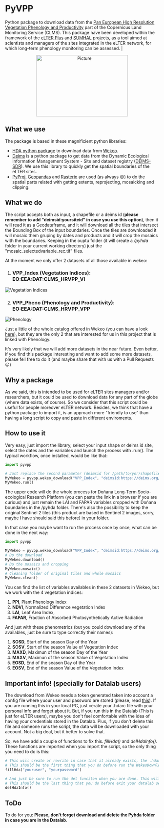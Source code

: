 # PyVPP

Python package to download data from the [Pan European High Resolution Vegetation Phenology and Productivity](https://land.copernicus.eu/pan-european/biophysical-parameters/high-resolution-vegetation-phenology-and-productivity) part of the Copernicus Land Monitoring Service (CLMS). This package have been developed within the framework of the [eLTER Plus](https://elter-ri.eu/) and [SUMHAL](https://lifewatcheric-sumhal.csic.es/descripcion-del-proyecto/) projects, as  a  tool  aimed  at  scientists  and  managers  of  the  sites  integrated  in  the  eLTER  network,  for  which  long-term  phenology  monitoring  can  be  assessed. 
       |  
<p align="center">
<img src="https://encrypted-tbn0.gstatic.com/images?q=tbn:ANd9GcRTt8DxTzQLF9HztgmOpvdLARFGV7RkbgaBunXl28suqw&s" 
        alt="Picture" 
        width="300" 
        height="200" 
        style="display: block; margin: 0 auto" />
</p>

## What we use
The package is based in these magnificient python libraries:

- [HDA python package](https://pypi.org/project/hda/) to download data from [Wekeo](https://www.wekeo.eu/). 
- [Deims](https://pypi.org/project/deims/) is a python package to get data from the Dynamic Ecological Information Management System - Site and dataset registry ([DEIMS-SDR](https://deims.org/)). We use this library to quickly get the spatial boundaries of the eLTER sites.
- [PyProj](https://pypi.org/project/pyproj/), [Geopandas](https://pypi.org/project/geopandas/) and [Rasterio](https://pypi.org/project/rasterio/) are used (as always :blush:) to do the spatial parts related with getting extents, reprojecting, mosaicking and clipping.

## What we do

The script accepts both as input, a shapefile or a deims id (**please remember to add "deimsid:yoursiteid" in case you use this option**), then it will read it as a Geodataframe, and it will download all the tiles that intersect the Bounding Box of the input boundaries. Once the tiles are downloaded it will mosaic them gruping by dates and products and it will crop the mosaics with the boundaries. Keeping in the ouptu folder (it will create a _/pyhda_ folder in your current working directory) just the "mosaic_selectedvariable_rec.tif" files. 

At the moment we only offer 2 datasets of all those available in wekeo:

1. ### **VPP_Index (Vegetation Indices): EO:EEA:DAT:CLMS_HRVPP_VI**

![Vegetation Indices](https://i.imgur.com/t53cPMC.png)

2. ### **VPP_Pheno (Phenology and Productivity): EO:EEA:DAT:CLMS_HRVPP_VPP**

![Phenology](https://i.imgur.com/BaLKr5s.png)

 Just a little of the whole catalog offered in Wekeo (you can have a look [here](https://pn-csw.apps.mercator.dpi.wekeo.eu/elastic-csw/service?service=CSW&request=GetRecords&version=2.0.2&ElementSetName=summary&resultType=results&maxRecords=100)), but they are the only 2 that are interested for us in this project that is linked with Phenology. 

 It's very likely that we will add more datasets in the near future. Even better, if you find this package interesting and want to add some more datasets, please fell free to do it (and maybe share that with us with a Pull Requests :wink:)

## Why a package

As we said, this is intended to be used for eLTER sites managers and/or researchers, but it could be used to download data for any part of the globe (where data exists, of course). So we consider that this script could be useful for people moreover eLTER network. Besides, we think that have a python package to import it, is an approach more "friendly to use" than having a long script to copy and paste in different enviroments. 

## How to use it

Very easy, just import the library, select your input shape or deims id site, select the dates and the variables and launch the process with .run(). The typical workflow, once installed, would be like that:

```python
import pyvpp

# Just replace the second parameter (deimsid for /path/to/yor/shapefile.shp) for your local shapefile in case you want to use a shape.
MyWekeo = pyvpp.wekeo_download("VPP_Index", "deimsid:https://deims.org/bcbc866c-3f4f-47a8-bbbc-0a93df6de7b2", ['2018-01-01', '2018-06-30'], ['LAI', 'FAPAR'])
MyWekeo.run()
```
The upper code will do the whole process for Doñana Long-Term Socio-ecological Research Platform (you can paste the link in a browser if you are curious) and just remain the LAI and FAPAR variables cropped with Doñana boundaries in the /pyhda folder. 
There's also the possibility to keep the original Sentinel 2 tiles (this product are based in Sentinel 2 images, sorry, maybe I have should said this before) in your folder. 

In that case you maybe want to run the process once by once, what can be done in the next way:

```python
import pyvpp

MyWekeo = pyvpp.wekeo_download("VPP_Index", "deimsid:https://deims.org/bcbc866c-3f4f-47a8-bbbc-0a93df6de7b2", ['2018-01-01', '2018-06-30'], ['LAI', 'FAPAR'])
# Do the download
MyWekeo.download()
# Do the mosaics and cropping
MyWekeo.mosaic()
# Cleaning folder of original tiles and whole mosaics
MyWekeo.clean()
```

You can find the list of variables availables in these 2 datasets in Wekeo, but we work with the 4 vegetation indices:

 1. **PPI**, Plant Phenology Index
 2. **NDVI**, Normalized Difference vegetation Index
 3. **LAI**, Leaf Area Index,
 4. **FAPAR**, Fraction of Absorbed Photosynthetically Active Radiation
 
 And just with these phenometrics (but you could download any of the availables, just be sure to type correctly their names):
 
 1. **SOSD**, Start of the season Day of the Year
 2. **SOSV**, Start of the season Value of Vegetation Index
 3. **MAXD**, Maximun of the season Day of the Year
 4. **MAXV**, Maximun of the season Value of Vegetation Index
 5. **EOSD**, End of the season Day of the Year
 6. **EOSV**, End of the season Value of the Vegetation Index

 ## Important info! (specially for **Datalab** users)

 The download from Wekeo needs a token generated taken into account a config file where yuour user and password are stored (please, read [this](https://www.wekeo.eu/docs/hda-python-lib)). If you are running this in your local PC, just cerate your .hdarc file with your personal info and forget about it. But, if you run this in the Datalab (This is just for eLTER users), maybe you don't feel comfortable with the idea of having your credentials stored in the Datalab. Plus, if you don't delete this file and someone runs the script, the data will be downloaded with your account. Not a big deal, but it better to solve that.

 So, we have add a couple of functions to fix this. _fillHda()_ and _delHdaInfo()_. These functions are imported when you import the script, so the only thing you need to do is this:
 
```python
# This will create or rewrite in case that it already exists, the .hdarc with your credentials in the home folder.
# This should be the first thing that you do before run the WekeoDownload process
fillHda("youruser", "yourpassword")
```

```python
# And just be sure to run the del funciton when you are done. This will left the .hdarc but without any credentials in it, just white spaces waiting for the next fillHda() call.
# This should be the last thing that you do before exit your datalab session.
delHdaInfo()  
```

## ToDo

To do for you: **Please, don't forget download and delete the Pyhda folder in case you are in the Datalab**. 